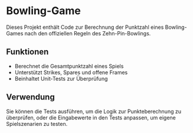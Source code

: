 # Bowling-Game

Dieses Projekt enthält Code zur Berechnung der Punktzahl eines Bowling-Games nach den offiziellen Regeln des Zehn-Pin-Bowlings.

## Funktionen

- Berechnet die Gesamtpunktzahl eines Spiels
- Unterstützt Strikes, Spares und offene Frames
- Beinhaltet Unit-Tests zur Überprüfung

## Verwendung

Sie können die Tests ausführen, um die Logik zur Punkteberechnung zu überprüfen, oder die Eingabewerte in den Tests anpassen, um eigene Spielszenarien zu testen.

